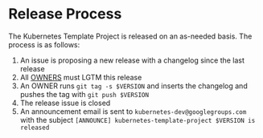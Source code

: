 # Release Process

The Kubernetes Template Project is released on an as-needed basis. The process
is as follows:

1. An issue is proposing a new release with a changelog since the last release
1. All [OWNERS](OWNERS) must LGTM this release
1. An OWNER runs `git tag -s $VERSION` and inserts the changelog and pushes the
   tag with `git push $VERSION`
1. The release issue is closed
1. An announcement email is sent to `kubernetes-dev@googlegroups.com` with the
   subject `[ANNOUNCE] kubernetes-template-project $VERSION is released`
